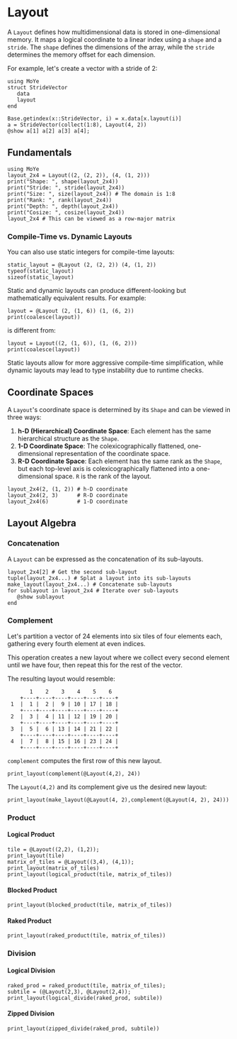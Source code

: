 # Layout

A `Layout` defines how multidimensional data is stored in one-dimensional memory. It maps a logical coordinate to a linear index using a `shape` and a `stride`. The `shape` defines the dimensions of the array, while the `stride` determines the memory offset for each dimension.

For example, let's create a vector with a stride of 2:
```@repl layout
using MoYe
struct StrideVector
   data
   layout
end

Base.getindex(x::StrideVector, i) = x.data[x.layout(i)]
a = StrideVector(collect(1:8), Layout(4, 2))
@show a[1] a[2] a[3] a[4];
```

## Fundamentals

```@repl layout
using MoYe
layout_2x4 = Layout((2, (2, 2)), (4, (1, 2)))
print("Shape: ", shape(layout_2x4))
print("Stride: ", stride(layout_2x4))
print("Size: ", size(layout_2x4)) # The domain is 1:8
print("Rank: ", rank(layout_2x4))
print("Depth: ", depth(layout_2x4))
print("Cosize: ", cosize(layout_2x4)) 
layout_2x4 # This can be viewed as a row-major matrix
```

### Compile-Time vs. Dynamic Layouts

You can also use static integers for compile-time layouts:

```@repl layout
static_layout = @Layout (2, (2, 2)) (4, (1, 2))
typeof(static_layout)
sizeof(static_layout)

```

Static and dynamic layouts can produce different-looking but mathematically equivalent results. For example:

```@repl layout
layout = @Layout (2, (1, 6)) (1, (6, 2)) 
print(coalesce(layout))
```

is different from:

```@repl layout
layout = Layout((2, (1, 6)), (1, (6, 2))) 
print(coalesce(layout))
```
Static layouts allow for more aggressive compile-time simplification, while dynamic layouts may lead to type instability due to runtime checks.

## Coordinate Spaces

A `Layout`'s coordinate space is determined by its `Shape` and can be viewed in three ways:

1.  **h-D (Hierarchical) Coordinate Space**: Each element has the same hierarchical structure as the `Shape`.
2.  **1-D Coordinate Space**: The colexicographically flattened, one-dimensional representation of the coordinate space.
3.  **R-D Coordinate Space**: Each element has the same rank as the `Shape`, but each top-level axis is colexicographically flattened into a one-dimensional space. `R` is the rank of the layout.

```@repl layout
layout_2x4(2, (1, 2)) # h-D coordinate
layout_2x4(2, 3)      # R-D coordinate
layout_2x4(6)         # 1-D coordinate
```

## Layout Algebra

### Concatenation

A `Layout` can be expressed as the concatenation of its sub-layouts.

```@repl layout
layout_2x4[2] # Get the second sub-layout
tuple(layout_2x4...) # Splat a layout into its sub-layouts
make_layout(layout_2x4...) # Concatenate sub-layouts
for sublayout in layout_2x4 # Iterate over sub-layouts
   @show sublayout
end
```

### Complement

Let's partition a vector of 24 elements into six tiles of four elements each, gathering every fourth element at even indices.

This operation creates a new layout where we collect every second element until we have four, then repeat this for the rest of the vector.

The resulting layout would resemble:

```
       1    2    3    4    5    6
    +----+----+----+----+----+----+
 1  |  1 |  2 |  9 | 10 | 17 | 18 |
    +----+----+----+----+----+----+
 2  |  3 |  4 | 11 | 12 | 19 | 20 |
    +----+----+----+----+----+----+
 3  |  5 |  6 | 13 | 14 | 21 | 22 |
    +----+----+----+----+----+----+
 4  |  7 |  8 | 15 | 16 | 23 | 24 |
    +----+----+----+----+----+----+
```

`complement` computes the first row of this new layout.

```@repl layout
print_layout(complement(@Layout(4,2), 24))
```

The `Layout(4,2)` and its complement give us the desired new layout:

```@repl layout
print_layout(make_layout(@Layout(4, 2),complement(@Layout(4, 2), 24)))
```

### Product

#### Logical Product

```@repl layout
tile = @Layout((2,2), (1,2));
print_layout(tile)
matrix_of_tiles = @Layout((3,4), (4,1));
print_layout(matrix_of_tiles)
print_layout(logical_product(tile, matrix_of_tiles))
```

#### Blocked Product

```@repl layout
print_layout(blocked_product(tile, matrix_of_tiles))
```

#### Raked Product

```@repl layout
print_layout(raked_product(tile, matrix_of_tiles))
```

### Division

#### Logical Division

```@repl layout
raked_prod = raked_product(tile, matrix_of_tiles);
subtile = (@Layout(2,3), @Layout(2,4));
print_layout(logical_divide(raked_prod, subtile))
```

#### Zipped Division

```@repl layout
print_layout(zipped_divide(raked_prod, subtile))
```